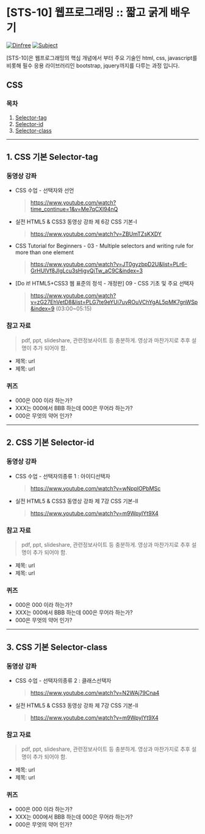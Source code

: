 

# [STS-10] 웹프로그래밍 :: 짧고 굵게 배우기

[![Dinfree][din-badge]][din-url]
[![Subject][basic-badge]][din-url]

[STS-10]은 웹프로그래밍의 핵심 개념에서 부터 주요 기술인 html, css, javascript를 비롯해 필수 응용 라이브러리인 bootstrap, jquery까지를 다루는 과정 입니다.

## CSS


### 목차
1. [Selector-tag](#css1)
2. [Selector-id](#css2)
3. [Selector-class](#css3)

---
<a id="css1"></a> 
## 1. CSS 기본 Selector-tag


### 동영상 강좌

- CSS 수업 - 선택자와 선언
  > https://www.youtube.com/watch?time_continue=1&v=Me7qCXl94nQ

- 실전 HTML5 & CSS3 동영상 강좌 제 6강 CSS 기본-I
  > https://www.youtube.com/watch?v=ZBUmTZsKXDY

- CSS Tutorial for Beginners - 03 - Multiple selectors and writing rule for more than one element
  > https://www.youtube.com/watch?v=JT0gyzbpD2U&list=PLr6-GrHUlVf8JIgLcu3sHigvQjTw_aC9C&index=3

- [Do it! HTML5+CSS3 웹 표준의 정석 - 개정판] 09 - CSS 기초 및 주요 선택자
  > https://www.youtube.com/watch?v=zG27EhVetD8&list=PLG7te9eYUi7uvROuVChYgAL5pMK7gnWSp&index=9 (03:00~05:15)
  

### 참고 자료
> pdf, ppt, slideshare, 관련정보사이트 등 충분하게. 영상과 마찬가지로 추후 설명이 추가 되어야 함.
- 제목: url
- 제목: url

### 퀴즈
- 000은 000 이라 하는가?
- XXX는 000에서 BBB 하는데 000은 무어라 하는가?
- 000은 무엇의 약어 인가?

---
<a id="css2"></a> 
## 2. CSS 기본 Selector-id


### 동영상 강좌

- CSS 수업 - 선택자의종류 1 : 아이디선택자
  > https://www.youtube.com/watch?v=wNpplOPbMSc

- 실전 HTML5 & CSS3 동영상 강좌 제 7강 CSS 기본-II
  > https://www.youtube.com/watch?v=m9WpyIYt9X4
  

### 참고 자료
> pdf, ppt, slideshare, 관련정보사이트 등 충분하게. 영상과 마찬가지로 추후 설명이 추가 되어야 함.
- 제목: url
- 제목: url

### 퀴즈
- 000은 000 이라 하는가?
- XXX는 000에서 BBB 하는데 000은 무어라 하는가?
- 000은 무엇의 약어 인가?

---
<a id="css3"></a> 
## 3. CSS 기본 Selector-class


### 동영상 강좌

- CSS 수업 - 선택자의종류 2 : 클래스선택자
  > https://www.youtube.com/watch?v=N2WAj79Cna4

- 실전 HTML5 & CSS3 동영상 강좌 제 7강 CSS 기본-II
  > https://www.youtube.com/watch?v=m9WpyIYt9X4 
  

### 참고 자료
> pdf, ppt, slideshare, 관련정보사이트 등 충분하게. 영상과 마찬가지로 추후 설명이 추가 되어야 함.
- 제목: url
- 제목: url

### 퀴즈
- 000은 000 이라 하는가?
- XXX는 000에서 BBB 하는데 000은 무어라 하는가?
- 000은 무엇의 약어 인가?


[din-badge]:https://img.shields.io/badge/dinfree-edu-orange.svg
[din-url]:https://github.com/dinfree
[basic-badge]:https://img.shields.io/badge/core-basic-green.svg
